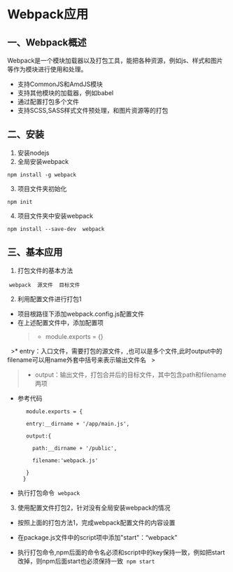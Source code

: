 # Webpack应用
## 一、Webpack概述
Webpack是一个模块加载器以及打包工具，能把各种资源，例如js、样式和图片等作为模块进行使用和处理。
   
* 支持CommonJS和AmdJS模块
* 支持其他模块的加载器，例如babel
* 通过配置打包多个文件
* 支持SCSS,SASS样式文件预处理，和图片资源等的打包
## 二、安装

1. 安装nodejs
2. 全局安装webpack
 
`npm install -g webpack`
  
3. 项目文件夹初始化
 
`npm init`
  
4. 项目文件夹中安装webpack
 
`npm install --save-dev  webpack`
    
## 三、基本应用

1. 打包文件的基本方法
 
  `webpack  源文件  目标文件`
   
2. 利用配置文件进行打包1
 
 * 项目根路径下添加webpack.config.js配置文件
 * 在上述配置文件中，添加配置项
   >
   >* module.exports = {}
   >
   >* entry：入口文件，需要打包的源文件，,也可以是多个文件,此时output中的filename可以用name外套中括号来表示输出文件名
   >
   >* output：输出文件，打包合并后的目标文件，其中包含path和filename两项
   >
 * 参考代码
 
```  
      module.exports = {
      
      entry:__dirname + '/app/main.js',      
      
      output:{
      
        path:__dirname + '/public',
        
        filename:'webpack.js'
        
      }
     }
 ```
  * 执行打包命令
   `webpack`
   
 3. 使用配置文件打包2，针对没有全局安装webpack的情况
 
 * 按照上面的打包方法1，完成webpack配置文件的内容设置
   
 * 在package.js文件中的script项中添加"start"：“webpack”
 
 * 执行打包命令,npm后面的命令名必须和script中的key保持一致，例如把start改掉，则npm后面start也必须保持一致
 `npm start`
